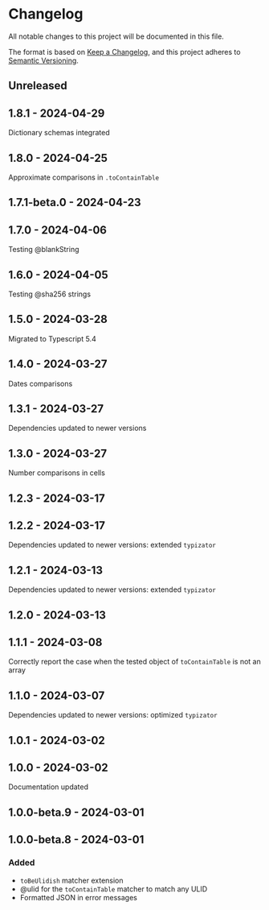 # Changelog
All notable changes to this project will be documented in this file.

The format is based on [Keep a Changelog](https://keepachangelog.com/en/1.0.0/),
and this project adheres to [Semantic Versioning](https://semver.org/spec/v2.0.0.html).

## Unreleased

## 1.8.1 - 2024-04-29
Dictionary schemas integrated

## 1.8.0 - 2024-04-25
Approximate comparisons in `.toContainTable`

## 1.7.1-beta.0 - 2024-04-23

## 1.7.0 - 2024-04-06
Testing @blankString

## 1.6.0 - 2024-04-05
Testing @sha256 strings

## 1.5.0 - 2024-03-28
Migrated to Typescript 5.4

## 1.4.0 - 2024-03-27
Dates comparisons

## 1.3.1 - 2024-03-27
Dependencies updated to newer versions

## 1.3.0 - 2024-03-27
Number comparisons in cells

## 1.2.3 - 2024-03-17

## 1.2.2 - 2024-03-17
Dependencies updated to newer versions: extended `typizator`

## 1.2.1 - 2024-03-13
Dependencies updated to newer versions: extended `typizator`

## 1.2.0 - 2024-03-13

## 1.1.1 - 2024-03-08
Correctly report the case when the tested object of `toContainTable` is not an array

## 1.1.0 - 2024-03-07
Dependencies updated to newer versions: optimized `typizator`

## 1.0.1 - 2024-03-02

## 1.0.0 - 2024-03-02
Documentation updated

## 1.0.0-beta.9 - 2024-03-01

## 1.0.0-beta.8 - 2024-03-01
### Added
- `toBeUlidish` matcher extension
- @ulid for the `toContainTable` matcher to match any ULID
- Formatted JSON in error messages
